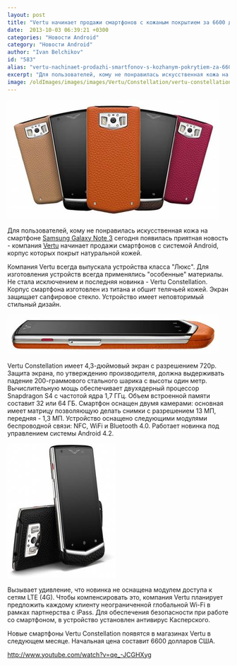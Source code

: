 ```yaml
---
layout: post
title: "Vertu начинает продажи смартфонов с кожаным покрытием за 6600 долларов"
date:  2013-10-03 06:39:21 +0300
categories: "Новости Android"
category: "Новости Android"
author: "Ivan Belchikov"
id: "583"
alias: "vertu-nachinaet-prodazhi-smartfonov-s-kozhanym-pokrytiem-za-6600-dollarov"
excerpt: "Для пользователей, кому не понравилась искусственная кожа на смартфоне Samsung Galaxy Note 3 сегодня появилась приятная новость - компания Vertu начинает продажи смартфонов с системой Android, корпус которых покрыт натуральной кожей."
image: /oldImages/images/images/Vertu/Constellation/vertu-constellation-v-back.jpg
---
```

<img src="/oldImages/images/images/Vertu/Constellation/vertu-constellation-v-back.jpg" alt="Vertu Constellation" />

Для пользователей, кому не понравилась искусственная кожа на смартфоне <a href="index.php?option=com_content&amp;view=article&amp;id=581&amp;catid=8&amp;Itemid=102">Samsung Galaxy Note 3</a> сегодня появилась приятная новость - компания <a href="index.php?option=com_content&amp;view=article&amp;id=276&amp;catid=8&amp;Itemid=102">Vertu</a> начинает продажи смартфонов с системой Android, корпус которых покрыт натуральной кожей.


Компания Vertu всегда выпускала устройства класса "Люкс". Для изготовления устройств всегда применялись "особенные" материалы. Не стала исключением и последняя новинка - Vertu Constellation. Корпус смартфона изготовлен из титана и обшит телячьей кожей. Экран защищает сапфировое стекло. Устройство имеет неповторимый стильный дизайн.

<img src="/oldImages/images/images/Vertu/Constellation/vertu-constellation-v-side.jpg" alt="Vertu Constellation вид сбоку" />

Vertu Constellation имеет 4,3-дюймовый экран с разрешением 720p. Защита экрана, по утверждению производителя, должна выдерживать падение 200-граммового стального шарика с высоты один метр. Вычислительную мощь обеспечивает двухядерный процессор Snapdragon S4 с частотой ядра 1,7 ГГц. Объем встроенной памяти составит 32 или 64 ГБ. Смартфон оснащен двумя камерами: основная имеет матрицу позволяющую делать снимки с разрешением 13 МП, передняя - 1,3 МП. Устройство оснащено следующими модулями беспроводной связи: NFC, WiFi и Bluetooth 4.0. Работает новинка под управлением системы Android 4.2.

<img src="/oldImages/images/images/Vertu/Constellation/vertu-constellation-v.jpg" alt="Черный Vertu Constellation" />

Вызывает удивление, что новинка не оснащена модулем доступа к сетям LTE (4G). Чтобы компенсировать это, компания Vertu планирует предложить каждому клиенту неограниченной глобальной Wi-Fi в рамках партнерства с iPass. Для обеспечения безопасности при работе со смартфоном, в устройство установлен антивирус Касперского. 

Новые смартфоны Vertu Constellation появятся в магазинах Vertu в следующем месяце. Начальная цена составит 6600 долларов США. 

http://www.youtube.com/watch?v=qe_-JCGHXyg
